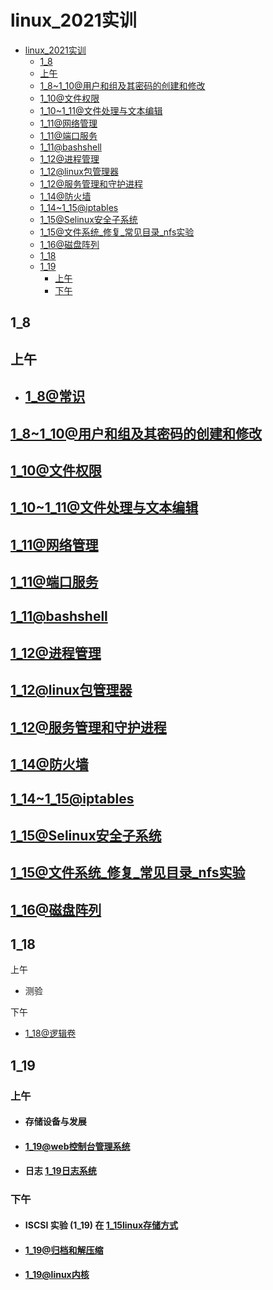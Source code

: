 [//]: # (哈哈我是注释，不会在浏览器中显示。
  Date: 2022-01-16 09:50:27
  LastEditors: gyg
  LastEditTime: 2022-01-19 20:58:13
  FilePath: \test\README.md
)

# linux_2021实训

<!-- @import "[TOC]" {cmd="toc" depthFrom=1 depthTo=6 orderedList=false} -->

<!-- code_chunk_output -->

- [linux_2021实训](#linux_2021实训)
  - [1_8](#1_8)
  - [上午](#上午)
  - [1_8~1_10@用户和组及其密码的创建和修改](#1_8~1_10用户和组及其密码的创建和修改1_8~1_10用户和组及其密码的创建和修改mmmd)
  - [1_10@文件权限](#1_10文件权限1_10文件权限mmmd)
  - [1_10~1_11@文件处理与文本编辑](#1_10~1_11文件处理与文本编辑1_10~1_11文件处理与文本编缉mmmd)
  - [1_11@网络管理](#1_11网络管理1_11网络管理mmmd)
  - [1_11@端口服务](#1_11端口服务1_11端口服务mmmd)
  - [1_11@bashshell](#1_11bashshell1_11bashshellmmmd)
  - [1_12@进程管理](#1_12进程管理1_12进程管理mmmd)
  - [1_12@linux包管理器](#1_12linux包管理器1_12linux包管理器mmmd)
  - [1_12@服务管理和守护进程](#1_12服务管理和守护进程1_12服务管理和守护进程mmmd)
  - [1_14@防火墙](#1_14防火墙1_14防火墙mmmd)
  - [1_14~1_15@iptables](#1_14~1_15iptables1_14~1_15iptablesmmmd)
  - [1_15@Selinux安全子系统](#1_15selinux安全子系统1_15selinux安全子系统mmmd)
  - [1_15@文件系统_修复_常见目录_nfs实验](#1_15文件系统_修复_常见目录_nfs实验1_15文件系统_修复_常见目录_nfs实验mmmd)
  - [1_16@磁盘阵列](#1_16磁盘阵列1_16磁盘阵列mmmd)
  - [1_18](#1_18)
  - [1_19](#1_19)
    - [上午](#上午-1)
    - [下午](#下午)

<!-- /code_chunk_output -->

## 1_8

## 上午

- ## [1_8@常识](/1_8@常识.mm.md)

## [1_8~1_10@用户和组及其密码的创建和修改](/1_8~1_10@用户和组及其密码的创建和修改.mm.md)

## [1_10@文件权限](/1_10@文件权限.mm.md)

## [1_10~1_11@文件处理与文本编辑](/1_10~1_11@文件处理与文本编缉.mm.md)

## [1_11@网络管理](1_11@网络管理.mm.md)

## [1_11@端口服务](1_11@端口服务.mm.md)

## [1_11@bashshell](1_11@bashshell.mm.md)

## [1_12@进程管理](1_12@进程管理.mm.md)

## [1_12@linux包管理器](/1_12@linux包管理器.mm.md)

## [1_12@服务管理和守护进程](/1_12@服务管理和守护进程.mm.md)

## [1_14@防火墙](1_14@防火墙.mm.md)

## [1_14~1_15@iptables](1_14~1_15@iptables.mm.md)

## [1_15@Selinux安全子系统](1_15@Selinux安全子系统.mm.md)

## [1_15@文件系统_修复_常见目录_nfs实验](/1_15@文件系统_修复_常见目录_nfs实验.mm.md)

## [1_16@磁盘阵列](1_16@磁盘阵列.mm.md)




## 1_18

上午

- 测验

下午

- [1_18@逻辑卷](/1_18@逻辑卷.mm.md)

## 1_19

### 上午

- #### 存储设备与发展

- #### [1_19@web控制台管理系统](1_19@web控制台管理系统.mm.md)

- #### 日志 [1_19日志系统](1_19@日志系统.mm.md)

### 下午

- #### ISCSI 实验 (1_19) 在 [1_15linux存储方式](1_15@linux存储方式.mm.md)

- #### [1_19@归档和解压缩](1_19@归档和解压缩.mm.md)

- #### [1_19@linux内核](1_19@linux内核.mm.md)
